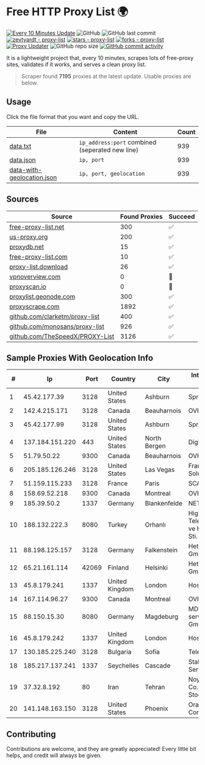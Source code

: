 
# Free HTTP Proxy List 🌍

[![Every 10 Minutes Update](https://github.com/mertguvencli/http-proxy-list/actions/workflows/main.yml/badge.svg?branch=main)](https://github.com/mertguvencli/http-proxy-list/actions/workflows/main.yml)
![GitHub](https://img.shields.io/github/license/mertguvencli/http-proxy-list)
![GitHub last commit](https://img.shields.io/github/last-commit/mertguvencli/http-proxy-list)
[![zevtyardt - proxy-list](https://img.shields.io/static/v1?label=zevtyardt&message=proxy-list&color=blue&logo=github)](https://github.com/zevtyardt/proxy-list "Go to GitHub repo")
[![stars - proxy-list](https://img.shields.io/github/stars/zevtyardt/proxy-list?style=social)](https://github.com/zevtyardt/proxy-list)
[![forks - proxy-list](https://img.shields.io/github/forks/zevtyardt/proxy-list?style=social)](https://github.com/zevtyardt/proxy-list)
[![Proxy Updater](https://github.com/zevtyardt/proxy-list/workflows/Proxy%20Updater/badge.svg)](https://github.com/zevtyardt/proxy-list/actions?query=workflow:"Proxy+Updater")
![GitHub repo size](https://img.shields.io/github/repo-size/zevtyardt/proxy-list)
[![GitHub commit activity](https://img.shields.io/github/commit-activity/m/zevtyardt/proxy-list?logo=commits)](https://github.com/zevtyardt/proxy-list/commits/main)

It is a lightweight project that, every 10 minutes, scrapes lots of free-proxy sites, validates if it works, and serves a clean proxy list.

> Scraper found **7195** proxies at the latest update. Usable proxies are below.

## Usage

Click the file format that you want and copy the URL.

|File|Content|Count|
|----|-------|-----|
|[data.txt](https://raw.githubusercontent.com/mertguvencli/http-proxy-list/main/proxy-list/data.txt)|`ip_address:port` combined (seperated new line)|939|
|[data.json](https://raw.githubusercontent.com/mertguvencli/http-proxy-list/main/proxy-list/data.json)|`ip, port`|939|
|[data-with-geolocation.json](https://raw.githubusercontent.com/mertguvencli/http-proxy-list/main/proxy-list/data-with-geolocation.json)|`ip, port, geolocation`|939|

## Sources

|Source|Found Proxies|Succeed|
|------|-------------|-------|
|[free-proxy-list.net](https://free-proxy-list.net)|300|✅|
|[us-proxy.org](https://www.us-proxy.org)|200|✅|
|[proxydb.net](http://proxydb.net)|15|✅|
|[free-proxy-list.com](https://free-proxy-list.com/?page=&port=&type%5B%5D=http&type%5B%5D=https&up_time=0&search=Search)|10|✅|
|[proxy-list.download](https://www.proxy-list.download/HTTP)|26|✅|
|[vpnoverview.com](https://vpnoverview.com/privacy/anonymous-browsing/free-proxy-servers)|0|🚫|
|[proxyscan.io](https://www.proxyscan.io)|0|🚫|
|[proxylist.geonode.com](https://proxylist.geonode.com/api/proxy-list?limit=300&page=1&sort_by=lastChecked&sort_type=desc&protocols=http,https)|300|✅|
|[proxyscrape.com](https://api.proxyscrape.com/v2/?request=displayproxies&protocol=http&timeout=10000&country=all&ssl=all&anonymity=all)|1892|✅|
|[github.com/clarketm/proxy-list](https://raw.githubusercontent.com/clarketm/proxy-list/master/proxy-list-raw.txt)|400|✅|
|[github.com/monosans/proxy-list](https://raw.githubusercontent.com/monosans/proxy-list/main/proxies/http.txt)|926|✅|
|[github.com/TheSpeedX/PROXY-List](https://raw.githubusercontent.com/TheSpeedX/PROXY-List/master/http.txt)|3126|✅|


## Sample Proxies With Geolocation Info

|#|Ip|Port|Country|City|Internet Service Provider|
|-|--|----|-------|----|-------------------------|
|1|45.42.177.39|3128|United States|Ashburn|Sprint|
|2|142.4.215.171|3128|Canada|Beauharnois|OVH SAS|
|3|45.42.177.99|3128|United States|Ashburn|Sprint|
|4|137.184.151.220|443|United States|North Bergen|DigitalOcean, LLC|
|5|51.79.50.22|9300|Canada|Beauharnois|OVH SAS|
|6|205.185.126.246|3128|United States|Las Vegas|FranTech Solutions|
|7|51.159.115.233|3128|France|Paris|SCALEWAY|
|8|158.69.52.218|9300|Canada|Montreal|OVH SAS|
|9|185.39.50.2|1337|Germany|Blankenfelde|NETZNUTZ|
|10|188.132.222.3|8080|Turkey|Orhanlı|High Speed Telekomunikasyon ve Hab. Hiz. Ltd. Sti.|
|11|88.198.125.157|3128|Germany|Falkenstein|Hetzner Online GmbH|
|12|65.21.161.114|42069|Finland|Helsinki|Hetzner Online GmbH|
|13|45.8.179.241|1337|United Kingdom|London|Hostland LLC|
|14|167.114.96.27|9300|Canada|Montreal|OVH SAS|
|15|88.150.15.30|8080|Germany|Magdeburg|MDlink online service center GmbH|
|16|45.8.179.242|1337|United Kingdom|London|Hostland LLC|
|17|130.185.225.240|3128|Bulgaria|Sofia|Telepoint Ltd|
|18|185.217.137.241|1337|Seychelles|Cascade|Stallion Network Services Limited|
|19|37.32.8.192|80|Iran|Tehran|Noyan Abr Arvan Co. ( Private Joint Stock)|
|20|141.148.163.150|3128|United States|Phoenix|Oracle Corporation|



## Contributing

Contributions are welcome, and they are greatly appreciated! Every
little bit helps, and credit will always be given.


